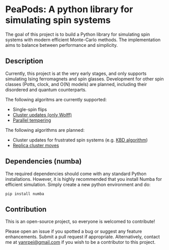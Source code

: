 # PeaPods: A python library for simulating spin systems

The goal of this project is to build a Python library for simulating spin systems with modern efficient Monte-Carlo methods. The implementation aims to balance between performance and simplicity. 

## Description

Currently, this project is at the very early stages, 
and only supports simulating Ising ferromagnets and spin glasses. 
Development for other spin classes (Potts, clock, and O(N) models) are planned, 
including their disordered and quantum counterparts.

The following algoritms are currently supported:

- Single-spin flips
- [Cluster updates (only Wolff)](https://en.wikipedia.org/wiki/Wolff_algorithm)
- [Parallel tempering](https://en.wikipedia.org/wiki/Parallel_tempering)

The following algorithms are planned:

- Cluster updates for frustrated spin systems 
(e.g. [KBD algorithm](https://en.wikipedia.org/wiki/KBD_algorithm#:~:text=The%20KBD%20algorithm%20is%20an,algorithm%20more%20efficient%20in%20comparison.))
- [Replica cluster moves](https://en.wikipedia.org/wiki/Replica_cluster_move#:~:text=Replica%20cluster%20move%20in%20condensed,replicas%20instead%20of%20just%20one.)

## Dependencies (numba)

The required dependencies should come with any standard Python installations. 
However, it is highly recommended that you install Numba for efficient simulation. 
Simply create a new python environment and do:

`pip install numba`

## Contribution

This is an open-source project, so everyone is welcomed to contribute! 

Please open an issue if you spotted a bug or suggest any feature enhancements. 
Submit a pull request if appropriate. 
Alternatively, contact me at yanrpei@gmail.com if you wish to be a contributor to this project.